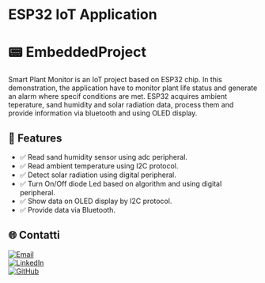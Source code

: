 # ESP32 IoT Application

# 📟 EmbeddedProject
Smart Plant Monitor is an IoT project based on ESP32 chip. In this demonstration, the application have to monitor plant life status and generate an alarm where specif conditions are met. ESP32 acquires ambient teperature, sand humidity and solar radiation data, process them and provide information via bluetooth and using OLED display.

## 🚀 Features
- ✅ Read sand humidity sensor using adc peripheral.
- ✅ Read ambient temperature using I2C protocol.
- ✅ Detect solar radiation using digital peripheral.
- ✅ Turn On/Off diode Led based on algorithm and using digital peripheral.
- ✅ Show data on OLED display by I2C protocol.
- ✅ Provide data via Bluetooth.

## 🌐 Contatti
[![Email](https://img.shields.io/badge/mail-marconatale%20parise-blue)](mailto:mp@tech-in-mind.it)  
[![LinkedIn](https://img.shields.io/badge/Linkedin-marconatale%20parise-blue)](https://www.linkedin.com/in/marconatale-parise-48a07b94)  
[![GitHub](https://img.shields.io/badge/Account-Github-black)](https://github.com/MpDev89)